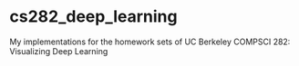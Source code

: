 # cs282_deep_learning
My implementations for the homework sets of UC Berkeley COMPSCI 282: Visualizing Deep Learning

